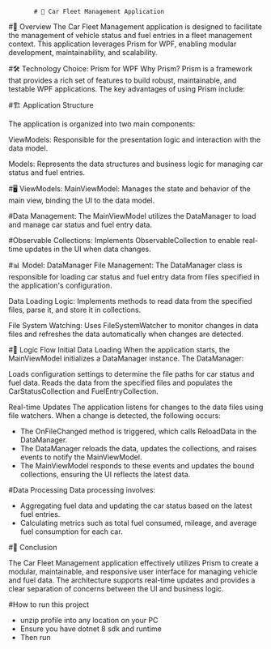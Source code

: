            # 🚗 Car Fleet Management Application

#📖 Overview
The Car Fleet Management application is designed to facilitate the management of vehicle status and fuel entries in a fleet management context.
This application leverages Prism for WPF, enabling modular development, maintainability, and scalability.

#🛠 Technology Choice: Prism for WPF
Why Prism?
Prism is a framework that provides a rich set of features to build robust, maintainable, and testable WPF applications. The key advantages of using Prism include:


#🏗 Application Structure

The application is organized into two main components:

ViewModels:
Responsible for the presentation logic and interaction with the data model.

Models:
Represents the data structures and business logic for managing car status and fuel entries.

#🖥 ViewModels: 
MainViewModel:
Manages the state and behavior of the main view, binding the UI to the data model.

#Data Management:
The MainViewModel utilizes the DataManager to load and manage car status and fuel entry data.

#Observable Collections:
Implements ObservableCollection to enable real-time updates in the UI when data changes.

#📊 Model: 
DataManager
File Management:
The DataManager class is responsible for loading car status and fuel entry data from files specified in the application's configuration.

Data Loading Logic:
Implements methods to read data from the specified files, parse it, and store it in collections.

File System Watching:
Uses FileSystemWatcher to monitor changes in data files and refreshes the data automatically when changes are detected.

#🔄 Logic Flow
Initial Data Loading
When the application starts, the MainViewModel initializes a DataManager instance. The DataManager:

Loads configuration settings to determine the file paths for car status and fuel data.
Reads the data from the specified files and populates the CarStatusCollection and FuelEntryCollection.

Real-time Updates
The application listens for changes to the data files using file watchers. When a change is detected, the following occurs:

- The OnFileChanged method is triggered, which calls ReloadData in the DataManager.
- The DataManager reloads the data, updates the collections, and raises events to notify the MainViewModel.
- The MainViewModel responds to these events and updates the bound collections, ensuring the UI reflects the latest data.

#Data Processing
Data processing involves:

- Aggregating fuel data and updating the car status based on the latest fuel entries.
- Calculating metrics such as total fuel consumed, mileage, and average fuel consumption for each car.

#🏁 Conclusion

The Car Fleet Management application effectively utilizes Prism to create a modular, maintainable, and responsive user interface for managing vehicle and fuel data. 
The architecture supports real-time updates and provides a clear separation of concerns between the UI and business logic.


#How to run this project
- unzip profile into any location on your PC
- Ensure you have dotnet 8 sdk and runtime
- Then run 

